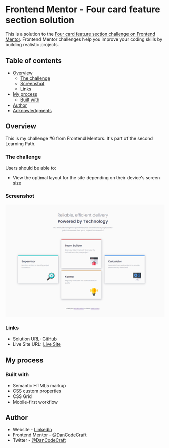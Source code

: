 # Frontend Mentor - Four card feature section solution

This is a solution to the [Four card feature section challenge on Frontend Mentor](https://www.frontendmentor.io/challenges/four-card-feature-section-weK1eFYK). Frontend Mentor challenges help you improve your coding skills by building realistic projects.

## Table of contents

- [Overview](#overview)
  - [The challenge](#the-challenge)
  - [Screenshot](#screenshot)
  - [Links](#links)
- [My process](#my-process)
  - [Built with](#built-with)
- [Author](#author)
- [Acknowledgments](#acknowledgments)

## Overview

This is my challenge #6 from Frontend Mentors.
It's part of the second Learning Path.

### The challenge

Users should be able to:

- View the optimal layout for the site depending on their device's screen size

### Screenshot

![](./FourCardsChallenge_SS.png)

### Links

- Solution URL: [GitHub](https://github.com/DanCodeCraft/FEM-FourCardFeature)
- Live Site URL: [Live Site](https://fem-four-card-feature-teal.vercel.app/)

## My process

### Built with

- Semantic HTML5 markup
- CSS custom properties
- CSS Grid
- Mobile-first workflow

## Author

- Website - [LinkedIn](https://www.linkedin.com/in/adannjacinto/m)
- Frontend Mentor - [@DanCodeCraft](https://www.frontendmentor.io/profile/dancodecraft)
- Twitter - [@DanCodeCraft](https://www.twitter.com/dancodecraft)
